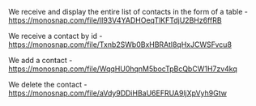 We receive and display the entire list of contacts in the form of a table - https://monosnap.com/file/lI93V4YADHOeqTlKFTdjU2BHz6ffRB

We receive a contact by id - https://monosnap.com/file/Txnb2SWb0BxHBRAtl8qHxJCWSFvcu8

We add a contact - https://monosnap.com/file/WqqHU0hqnM5bocTpBcQbCW1H7zv4kq

We delete the contact - https://monosnap.com/file/aVdy9DDiHBaU6EFRUA9ljXpVyh9Gtw
